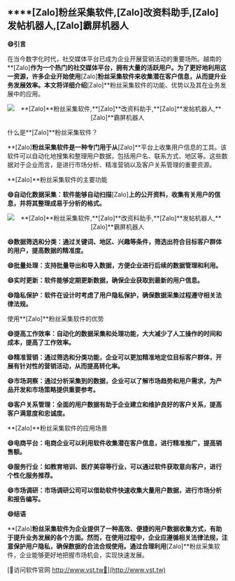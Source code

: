 ## ****[Zalo]**粉丝采集软件,**[Zalo]**改资料助手,**[Zalo]**发帖机器人,**[Zalo]**霸屏机器人**
**😄引言**

在当今数字化时代，社交媒体平台已成为企业开展营销活动的重要场所。越南的**[Zalo]**作为一个热门的社交媒体平台，拥有大量的活跃用户。为了更好地利用这一资源，许多企业开始使用**[Zalo]**粉丝采集软件来收集潜在客户信息，从而提升业务发展效率。本文将详细介绍**[Zalo]**粉丝采集软件的功能、优势以及其在业务发展中的应用。

 <center><img src="https://vst.tw/MP4/tuiguang/png/2.png" alt="**[Zalo]**粉丝采集软件,**[Zalo]**改资料助手,**[Zalo]**发帖机器人,**[Zalo]**霸屏机器人"></center>

什么是**[Zalo]**粉丝采集软件？

**[Zalo]**粉丝采集软件是一种专门用于从**[Zalo]**平台上收集用户信息的工具。该软件可以自动化地搜集和整理用户数据，包括用户名、联系方式、地区等。这些数据对于企业而言，是进行市场分析、精准营销以及客户关系管理的重要资源。

**[Zalo]**粉丝采集软件的主要功能

**😄自动化数据采集：软件能够自动扫描**[Zalo]**上的公开资料，收集有关用户的信息，并将其整理成易于分析的格式。**

 <center><img src="https://vst.tw/MP4/tuiguang/png/7.png" alt="**[Zalo]**粉丝采集软件,**[Zalo]**改资料助手,**[Zalo]**发帖机器人,**[Zalo]**霸屏机器人"></center>

**😄数据筛选和分类：通过关键词、地区、兴趣等条件，筛选出符合目标客户群体的用户，提高数据的精准度。**

**😄批量处理：支持批量导出和导入数据，方便企业进行后续的数据管理和利用。**

**😄实时更新：软件能够定期更新数据，确保企业获取到最新的用户信息。**

**😄隐私保护：软件在设计时考虑了用户隐私保护，确保数据采集过程遵守相关法律法规。**

使用**[Zalo]**粉丝采集软件的优势

**😄提高工作效率：自动化的数据采集和处理功能，大大减少了人工操作的时间和成本，提高了工作效率。**

**😄精准营销：通过筛选和分类功能，企业可以更加精准地定位目标客户群体，开展有针对性的营销活动，从而提高转化率。**

**😄市场洞察：通过分析采集到的数据，企业可以了解市场趋势和用户需求，为产品开发和市场策略提供重要参考。**

**😄客户关系管理：全面的用户数据有助于企业建立和维护良好的客户关系，提高客户满意度和忠诚度。**

**[Zalo]**粉丝采集软件的应用场景

**😄电商平台：电商企业可以利用软件收集潜在客户信息，进行精准推广，提高销售额。**

**😄服务行业：如教育培训、医疗美容等行业，可以通过软件获取意向客户，进行个性化服务推荐。**

**😄市场调研：市场调研公司可以借助软件快速收集大量用户数据，进行市场分析和报告编写。**

**😄结语**

**[Zalo]**粉丝采集软件为企业提供了一种高效、便捷的用户数据收集方式，有助于提升业务发展的各个方面。然而，在使用过程中，企业应遵循相关法律法规，注意保护用户隐私，确保数据的合法合规使用。通过合理利用**[Zalo]**粉丝采集软件，企业能够更好地把握市场机会，实现快速发展。


[👻访问软件官网 http://www.vst.tw👻](http://www.vst.tw)
